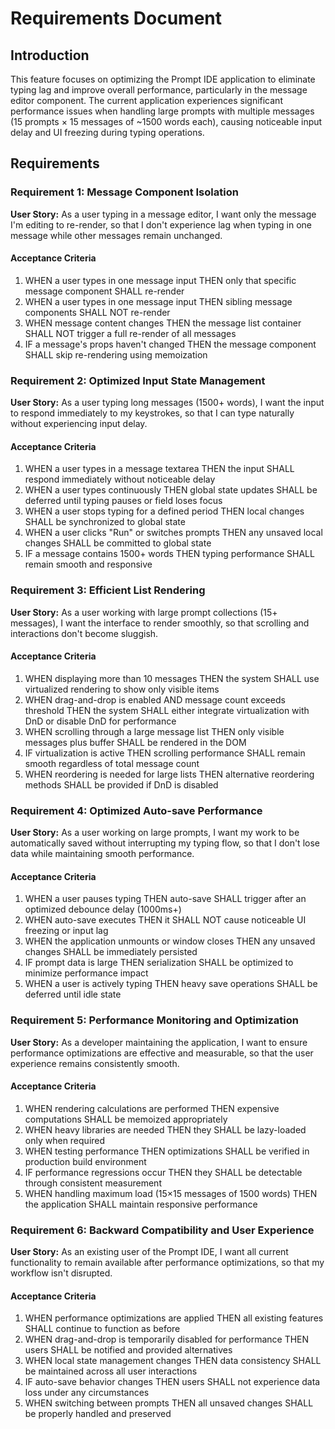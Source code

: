 # Requirements Document

## Introduction

This feature focuses on optimizing the Prompt IDE application to eliminate typing lag and improve overall performance, particularly in the message editor component. The current application experiences significant performance issues when handling large prompts with multiple messages (15 prompts × 15 messages of ~1500 words each), causing noticeable input delay and UI freezing during typing operations.

## Requirements

### Requirement 1: Message Component Isolation

**User Story:** As a user typing in a message editor, I want only the message I'm editing to re-render, so that I don't experience lag when typing in one message while other messages remain unchanged.

#### Acceptance Criteria

1. WHEN a user types in one message input THEN only that specific message component SHALL re-render
2. WHEN a user types in one message input THEN sibling message components SHALL NOT re-render
3. WHEN message content changes THEN the message list container SHALL NOT trigger a full re-render of all messages
4. IF a message's props haven't changed THEN the message component SHALL skip re-rendering using memoization

### Requirement 2: Optimized Input State Management

**User Story:** As a user typing long messages (1500+ words), I want the input to respond immediately to my keystrokes, so that I can type naturally without experiencing input delay.

#### Acceptance Criteria

1. WHEN a user types in a message textarea THEN the input SHALL respond immediately without noticeable delay
2. WHEN a user types continuously THEN global state updates SHALL be deferred until typing pauses or field loses focus
3. WHEN a user stops typing for a defined period THEN local changes SHALL be synchronized to global state
4. WHEN a user clicks "Run" or switches prompts THEN any unsaved local changes SHALL be committed to global state
5. IF a message contains 1500+ words THEN typing performance SHALL remain smooth and responsive

### Requirement 3: Efficient List Rendering

**User Story:** As a user working with large prompt collections (15+ messages), I want the interface to render smoothly, so that scrolling and interactions don't become sluggish.

#### Acceptance Criteria

1. WHEN displaying more than 10 messages THEN the system SHALL use virtualized rendering to show only visible items
2. WHEN drag-and-drop is enabled AND message count exceeds threshold THEN the system SHALL either integrate virtualization with DnD or disable DnD for performance
3. WHEN scrolling through a large message list THEN only visible messages plus buffer SHALL be rendered in the DOM
4. IF virtualization is active THEN scrolling performance SHALL remain smooth regardless of total message count
5. WHEN reordering is needed for large lists THEN alternative reordering methods SHALL be provided if DnD is disabled

### Requirement 4: Optimized Auto-save Performance

**User Story:** As a user working on large prompts, I want my work to be automatically saved without interrupting my typing flow, so that I don't lose data while maintaining smooth performance.

#### Acceptance Criteria

1. WHEN a user pauses typing THEN auto-save SHALL trigger after an optimized debounce delay (1000ms+)
2. WHEN auto-save executes THEN it SHALL NOT cause noticeable UI freezing or input lag
3. WHEN the application unmounts or window closes THEN any unsaved changes SHALL be immediately persisted
4. IF prompt data is large THEN serialization SHALL be optimized to minimize performance impact
5. WHEN a user is actively typing THEN heavy save operations SHALL be deferred until idle state

### Requirement 5: Performance Monitoring and Optimization

**User Story:** As a developer maintaining the application, I want to ensure performance optimizations are effective and measurable, so that the user experience remains consistently smooth.

#### Acceptance Criteria

1. WHEN rendering calculations are performed THEN expensive computations SHALL be memoized appropriately
2. WHEN heavy libraries are needed THEN they SHALL be lazy-loaded only when required
3. WHEN testing performance THEN optimizations SHALL be verified in production build environment
4. IF performance regressions occur THEN they SHALL be detectable through consistent measurement
5. WHEN handling maximum load (15×15 messages of 1500 words) THEN the application SHALL maintain responsive performance

### Requirement 6: Backward Compatibility and User Experience

**User Story:** As an existing user of the Prompt IDE, I want all current functionality to remain available after performance optimizations, so that my workflow isn't disrupted.

#### Acceptance Criteria

1. WHEN performance optimizations are applied THEN all existing features SHALL continue to function as before
2. WHEN drag-and-drop is temporarily disabled for performance THEN users SHALL be notified and provided alternatives
3. WHEN local state management changes THEN data consistency SHALL be maintained across all user interactions
4. IF auto-save behavior changes THEN users SHALL not experience data loss under any circumstances
5. WHEN switching between prompts THEN all unsaved changes SHALL be properly handled and preserved